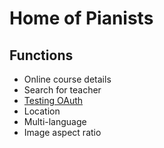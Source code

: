 # Home of Pianists

## Functions

- Online course details
- Search for teacher
- [ Testing OAuth ](https://authjs.dev/guides/testing)
- Location
- Multi-language
- Image aspect ratio